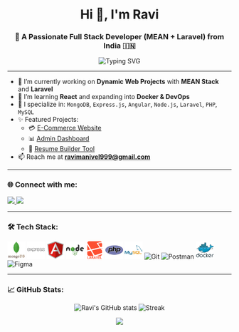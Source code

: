 <h1 align="center">Hi 👋, I'm Ravi</h1>
<h3 align="center">🚀 A Passionate Full Stack Developer (MEAN + Laravel) from India 🇮🇳</h3>

<p align="center">
  <img src="https://readme-typing-svg.herokuapp.com?font=Fira+Code&size=22&pause=1000&center=true&width=435&lines=MEAN+Stack+Developer;Laravel+Full+Stack+Specialist;Building+robust+web+apps;Love+to+code+%26+learn+tech" alt="Typing SVG" />
</p>

---

- 🔭 I’m currently working on **Dynamic Web Projects** with **MEAN Stack** and **Laravel**
- 🌱 I’m learning **React** and expanding into **Docker & DevOps**
- 💼 I specialize in: `MongoDB`, `Express.js`, `Angular`, `Node.js`, `Laravel`, `PHP`, `MySQL`
- ✨ Featured Projects:
  - 💳 [E-Commerce Website](https://ravimanivel.github.io/websites)
  - 📊 [Admin Dashboard](https://ravimanivel.github.io/websites)
  - 📄 [Resume Builder Tool](https://ravimanivel.github.io/websites)
- 📫 Reach me at **ravimanivel999@gmail.com**

---

<h3 align="left">🌐 Connect with me:</h3>
<p align="left">
  <a href="https://linkedin.com/in/ravi-manivel-87887a254" target="_blank">
    <img src="https://img.shields.io/badge/LinkedIn-blue?style=for-the-badge&logo=linkedin&logoColor=white" />
  </a>
  <a href="https://www.hackerrank.com/meow_attitude" target="_blank">
    <img src="https://img.shields.io/badge/HackerRank-2EC866?style=for-the-badge&logo=HackerRank&logoColor=white" />
  </a>
</p>

---

<h3 align="left">🛠️ Tech Stack:</h3>

<p align="left">
  <!-- MEAN Stack -->
  <img src="https://raw.githubusercontent.com/devicons/devicon/master/icons/mongodb/mongodb-original-wordmark.svg" alt="MongoDB" width="40" height="40"/>
  <img src="https://raw.githubusercontent.com/devicons/devicon/master/icons/express/express-original-wordmark.svg" alt="Express" width="40" height="40"/>
  <img src="https://raw.githubusercontent.com/devicons/devicon/master/icons/angularjs/angularjs-original.svg" alt="Angular" width="40" height="40"/>
  <img src="https://raw.githubusercontent.com/devicons/devicon/master/icons/nodejs/nodejs-original-wordmark.svg" alt="Node.js" width="40" height="40"/>

  <!-- Laravel -->
  <img src="https://raw.githubusercontent.com/devicons/devicon/master/icons/laravel/laravel-plain-wordmark.svg" alt="Laravel" width="40" height="40"/>
  <img src="https://raw.githubusercontent.com/devicons/devicon/master/icons/php/php-original.svg" alt="PHP" width="40" height="40"/>
  <img src="https://raw.githubusercontent.com/devicons/devicon/master/icons/mysql/mysql-original-wordmark.svg" alt="MySQL" width="40" height="40"/>

  <!-- Tools -->
  <img src="https://www.vectorlogo.zone/logos/git-scm/git-scm-icon.svg" alt="Git" width="40" height="40"/>
  <img src="https://www.vectorlogo.zone/logos/getpostman/getpostman-icon.svg" alt="Postman" width="40" height="40"/>
  <img src="https://raw.githubusercontent.com/devicons/devicon/master/icons/docker/docker-original-wordmark.svg" alt="Docker" width="40" height="40"/>
  <img src="https://www.vectorlogo.zone/logos/figma/figma-icon.svg" alt="Figma" width="40" height="40"/>
</p>

---

<h3 align="left">📈 GitHub Stats:</h3>

<p align="center">
  <img src="https://github-readme-stats.vercel.app/api?username=ravimanivel&show_icons=true&theme=tokyonight" alt="Ravi's GitHub stats" width="48%" />
  <img src="https://github-readme-streak-stats.herokuapp.com/?user=ravimanivel&theme=tokyonight" alt="Streak" width="48%" />
</p>

<p align="center">
  <img src="https://github-readme-stats.vercel.app/api/top-langs/?username=ravimanivel&layout=compact&theme=tokyonight" width="48%" />
</p>
